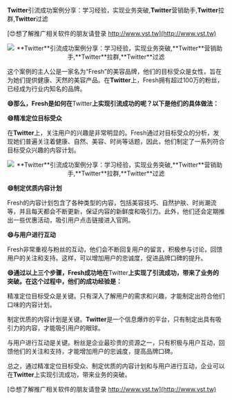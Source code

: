 **Twitter**引流成功案例分享：学习经验，实现业务突破,**Twitter**营销助手,**Twitter**拉群,**Twitter**过滤

[😍想了解推广相关软件的朋友请登录 http://www.vst.tw](http://www.vst.tw)

 <center><img src="https://vst.tw/MP4/tuiguang/png/3.png" alt="**Twitter**引流成功案例分享：学习经验，实现业务突破,**Twitter**营销助手,**Twitter**拉群,**Twitter**过滤"></center>

这个案例的主人公是一家名为“Fresh”的美容品牌，他们的目标受众是女性，旨在为她们提供健康、天然的美容产品。在**Twitter**上，Fresh拥有超过100万的粉丝，已经成为行业内知名的品牌。

**😄那么，Fresh是如何在**Twitter**上实现引流成功的呢？以下是他们的具体做法：**

**😄精准定位目标受众**

在**Twitter**上，关注用户的兴趣是非常明显的。Fresh通过对目标受众的分析，发现她们普遍关注着健康、自然、美容、时尚等话题，因此，他们制定了一系列符合目标受众兴趣的内容计划。

 <center><img src="https://vst.tw/MP4/tuiguang/png/2.png" alt="**Twitter**引流成功案例分享：学习经验，实现业务突破,**Twitter**营销助手,**Twitter**拉群,**Twitter**过滤"></center>

**😄制定优质内容计划**

Fresh的内容计划包含了各种类型的内容，包括美容技巧、自然护肤、时尚潮流等，并且每天都会不断更新，保证内容的新鲜度和吸引力。此外，他们还会定期推出一些优惠活动，吸引用户点击链接进入官网。

**😄与用户进行互动**

Fresh非常重视与粉丝的互动，他们会不断回复用户的留言，积极参与讨论，回馈用户的关注和支持。这样，可以增加用户的忠诚度，促进品牌口碑的提升。

**😄通过以上三个步骤，Fresh成功地在**Twitter**上实现了引流成功，带来了业务的突破。在这个过程中，他们的成功经验是：**

精准定位目标受众是关键。只有深入了解用户的需求和兴趣，才能制定出符合他们口味的内容计划。

制定优质的内容计划是关键。**Twitter**是一个信息爆炸的平台，只有制定出具有吸引力的内容，才能吸引用户的眼球。

与用户进行互动是关键。粉丝是企业最珍贵的资源之一，只有积极与用户互动，回馈他们的关注和支持，才能增加用户的忠诚度，提高品牌口碑。

总之，通过精准定位目标受众、制定优质的内容计划和与用户进行互动，企业可以在**Twitter**上实现引流成功，带来业务的突破。

[😍想了解推广相关软件的朋友请登录 http://www.vst.tw](http://www.vst.tw)



